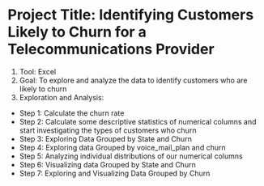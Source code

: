 # Project Title: Identifying Customers Likely to Churn for a Telecommunications Provider
1. Tool: Excel
2. Goal: To explore and analyze the data to identify customers who are likely to churn
3. Exploration and Analysis:
- Step 1: Calculate the churn rate
- Step 2: Calculate some descriptive statistics of numerical columns and start investigating the types of customers who churn
- Step 3: Exploring Data Grouped by State and Churn
- Step 4: Exploring data Grouped by voice_mail_plan and churn
- Step 5: Analyzing individual distributions of our numerical columns
- Step 6: Visualizing data Grouped by State and Churn
- Step 7: Exploring and Visualizing Data Grouped by Churn


